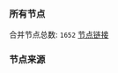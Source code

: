 ### 所有节点
合并节点总数: `1652`
[节点链接](https://raw.githubusercontent.com/rzhy1/11/master/sub/sub_merge_base64.txt)

### 节点来源
